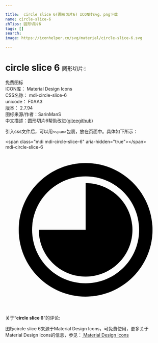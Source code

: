 ```yaml
---

title:  circle slice 6(圆形切片6) ICON转svg、png下载
name: circle-slice-6
zhTips: 圆形切片6
tags: []
search: 
image: https://iconhelper.cn/svg/material/circle-slice-6.svg

---
```


# circle slice 6  <small style="font-size: 60%;font-weight: 100">圆形切片6</small>


<div class="detail-page">
<p>
<span><span class="badge-success badge">免费图标</span> </span>
<br/>
<span>
ICON库：
<span class="badge-secondary badge">Material Design Icons</span> 
</span>
<br/>
<span>
CSS名称：
<span class="badge-secondary badge">mdi-circle-slice-6</span> 
</span>
<br/>
<span>
unicode：
<span class="badge-secondary badge">F0AA3</span> 
<copy-btn content='F0AA3' btn-title=""></copy-btn>
<copy-btn :content='String.fromCodePoint(parseInt("F0AA3", 16))' btn-title="复制U"></copy-btn>
</span>
<br/>
<span>
版本：
<span class="badge-secondary badge">2.7.94</span> 
</span>
<br/>
<span>图标来源/作者：<span class="badge-light badge">SarinManS</span></span> 
<br/>
<span class="zh-detail">中文描述：<span class="badge-primary badge">圆形切片6</span><span class="help-link"><span>帮助改进</span>(<a href="https://gitee.com/liuwave/icon-helper/edit/master/json/material/circle-slice-6.json" target="_blank" rel="noopener noreferrer">gitee</a><a href="https://github.com/liuwave/icon-helper/edit/master/json/material/circle-slice-6.json" target="_blank" rel="noopener noreferrer">github</a></span>)</span><br/>
</p>
</div>
<div class="alert alert-dark">
  <i class="mdi mdi-circle-slice-6 mdi-48px"></i>
  <i class="mdi mdi-circle-slice-6 mdi-36px"></i>
  <i class="mdi mdi-circle-slice-6 mdi-24px"></i>
  <i class="mdi mdi-circle-slice-6 mdi-18px"></i>
</div>
<div>
  <p>引入css文件后，可以用<code>&lt;span&gt;</code>包裹，放在页面中。具体如下所示：    
  </p>
  <div class="alert alert-primary" style="font-size: 14px">
    &lt;span class="mdi mdi-circle-slice-6" aria-hidden="true"&gt;&lt;/span&gt;
    <copy-btn content='<span class="mdi mdi-circle-slice-6" aria-hidden="true"></span>'></copy-btn>
  </div>
  <div class="alert alert-secondary">
    <i class="mdi mdi-circle-slice-6"
    style="font-size: 24px"
    aria-hidden="true"></i> mdi-circle-slice-6
    <copy-btn content="mdi-circle-slice-6" btn-title="复制图标名称"></copy-btn>
  </div>
</div>
<div id="svg" class="svg-wrap">
<svg xmlns="http://www.w3.org/2000/svg" viewBox="0 0 24 24"><path d="M12 2C17.5 2 22 6.5 22 12C22 17.5 17.5 22 12 22C6.5 22 2 17.5 2 12C2 6.5 6.5 2 12 2M12 4C7.58 4 4 7.58 4 12C4 16.42 7.58 20 12 20C16.42 20 20 16.42 20 12C20 7.58 16.42 4 12 4M12 5C15.87 5 19 8.13 19 12C19 15.87 15.87 19 12 19C8.13 19 5 15.87 5 12H12V5Z" /></svg>
</div>
<detail full-name='mdi-circle-slice-6'></detail>
<div class="icon-detail__container">
<p>关于“<b>circle slice 6</b>”的评论:</p>
</div>
<Vssue title="关于“circle slice 6”的评论" />    
<div><p>图标circle slice 6来源于Material Design Icons，可免费使用，更多关于 Material Design Icons的信息，参见：<a target="_blank" href="https://iconhelper.cn/material.html"> Material Design Icons</a>
</p></div>

